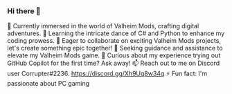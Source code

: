 ### Hi there 👋

🔭 Currently immersed in the world of Valheim Mods, crafting digital adventures.
🌱 Learning the intricate dance of C# and Python to enhance my coding prowess.
👯 Eager to collaborate on exciting Valheim Mods projects, let's create something epic together!
🤔 Seeking guidance and assistance to elevate my Valheim Mods game.
💬 Curious about my experience trying out GitHub Copilot for the first time? Ask away!
📫 Reach out to me on Discord user Corrupter#2236. https://discord.gg/Xh9Uq8w34q
⚡ Fun fact: I'm passionate about PC gaming

